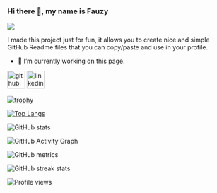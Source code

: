 ### Hi there 👋, my name is Fauzy
![](https://arturssmirnovs.github.io/github-profile-readme-generator/images/banner.png)

I made this project just for fun, it allows you to create nice and simple GitHub Readme files that you can copy/paste and use in your profile.

- 🔭 I’m currently working on this page. 


[<img src='https://cdn.jsdelivr.net/npm/simple-icons@3.0.1/icons/github.svg' alt='github' height='40'>](https://github.com/mch-fauzy)  [<img src='https://cdn.jsdelivr.net/npm/simple-icons@3.0.1/icons/linkedin.svg' alt='linkedin' height='40'>](https://www.linkedin.com/in/https://www.linkedin.com/in/muchamad-fauzy-2b3489a5//)  

[![trophy](https://github-profile-trophy.vercel.app/?username=mch-fauzy)](https://github.com/ryo-ma/github-profile-trophy)

[![Top Langs](https://github-readme-stats.vercel.app/api/top-langs/?username=mch-fauzy)](https://github.com/anuraghazra/github-readme-stats)

![GitHub stats](https://github-readme-stats.vercel.app/api?username=mch-fauzy&show_icons=true&count_private=true)  

![GitHub Activity Graph](https://activity-graph.herokuapp.com/graph?username=mch-fauzy)  

![GitHub metrics](https://metrics.lecoq.io/mch-fauzy)  

![GitHub streak stats](https://streak-stats.demolab.com/?user=mch-fauzy)  

![Profile views](https://gpvc.arturio.dev/mch-fauzy)  
